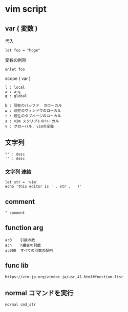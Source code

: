 
# vim script


## var ( 変数 )

代入

```
let foo = "hoge"
```

変数の削除

```
unlet foo
```

scope ( var )

```
l : local
a : arg
g : global

b : 現在のバッファ  のローカル
w : 現在のウィンドウのローカル
t : 現在のタブページのローカル
s : vim スクリプトのローカル
v : グローバル, vimの定義
```


## 文字列

```
"" : desc
'' : desc
```

### 文字列 連結

```
let str = 'vim'
echo 'this editor is ' . str . ' !'
```


## comment

```
" comment
```


## function arg

```
a:0    引数の数
a:n    n番目の引数
a:000  すべての引数の配列
```


## func lib

```
https://vim-jp.org/vimdoc-ja/usr_41.html#function-list
```


## normal コマンドを実行

```
normal cmd_str
```


